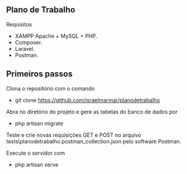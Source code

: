 ## Plano de Trabalho

Requisitos

- XAMPP Apache + MySQL + PHP.
- Composer.
- Laravel.
- Postman.

## Primeiros passos

Clona o repositório com o comando

- git clone https://github.com/israelmarmar/planodetrabalho

Abra no diretório do projeto e gere as tabelas do banco de dados por

- php artisan migrate

Teste e crie novas requisições GET e POST no arquivo tests\planodetrabalho.postman_collection.json pelo software Postman.

Execute o servidor com

- php artisan serve
